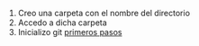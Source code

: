1. Creo una carpeta con el nombre del directorio
2. Accedo a dicha carpeta
3. Inicializo git
[primeros pasos](/screenshots/paso_1.png)